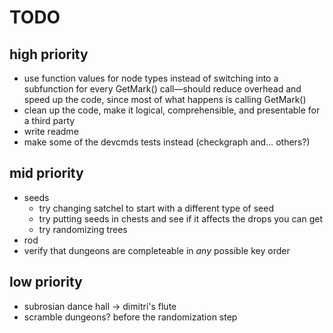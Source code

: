 # TODO

## high priority

- use function values for node types instead of switching into a subfunction
  for every GetMark() call—should reduce overhead and speed up the code, since
  most of what happens is calling GetMark()
- clean up the code, make it logical, comprehensible, and presentable for a
  third party
- write readme
- make some of the devcmds tests instead (checkgraph and… others?)

## mid priority

- seeds
	- try changing satchel to start with a different type of seed
	- try putting seeds in chests and see if it affects the drops you can get
	- try randomizing trees
- rod
- verify that dungeons are completeable in *any* possible key order

## low priority

- subrosian dance hall -> dimitri's flute
- scramble dungeons? before the randomization step
